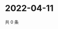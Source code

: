 # 2022-04-11

共 0 条

<!-- BEGIN WEIBO -->
<!-- 最后更新时间 Mon Apr 11 2022 01:15:47 GMT+0800 (China Standard Time) -->

<!-- END WEIBO -->
